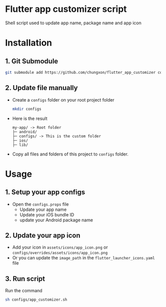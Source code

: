 # Flutter app customizer script
Shell script used to update app name, package name and app icon

# Installation

## 1. Git Submodule

```bash
git submodule add https://github.com/chungxon/flutter_app_customizer configs
```

## 2. Update file manually
- Create a `configs` folder on your root project folder

    ```bash
    mkdir configs
    ```

- Here is the result

    ```
    my-app/ -> Root folder
    ├─ android/
    ├─ configs/ -> This is the custom folder
    ├─ ios/
    ├─ lib/
    ```

- Copy all files and folders of this project to `configs` folder.

# Usage

## 1. Setup your app configs
- Open the `configs.props` file
    - Update your app name
    - Update your iOS bundle ID
    - update your Android package name

## 2. Update your app icon
- Add your icon in `assets/icons/app_icon.png` or `configs/overrides/assets/icons/app_icon.png`
- Or you can update the `image_path` in the `flutter_launcher_icons.yaml` file

## 3. Run script
Run the command

```bash
sh configs/app_customizer.sh
```